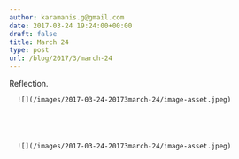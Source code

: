 ```yaml
---
author: karamanis.g@gmail.com
date: 2017-03-24 19:24:00+00:00
draft: false
title: March 24
type: post
url: /blog/2017/3/march-24
---
```


Reflection.


  
      ![](/images/2017-03-24-20173march-24/image-asset.jpeg)

  


  
      ![](/images/2017-03-24-20173march-24/image-asset.jpeg)

